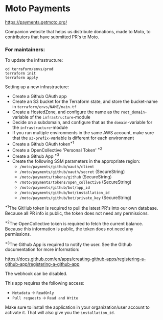 # Moto Payments

https://payments.getmoto.org/

Companion website that helps us distribute donations, made to Moto, to contributors that have submitted PR's to Moto.


### For maintainers:


To update the infrastructure:
```commandline
cd terraform/envs/prod
terraform init
terraform apply
```


Setting up a new infrastructure:
 - Create a Github OAuth app
 - Create an S3 bucket for the Terraform state, and store the bucket-name in `terraform/envs/NAME/main.tf`
 - Create a HostedZone, and configure the name as the `root_domain`-variable of the `infrastructure`-module
 - Decide on a subdomain, and configure that as the `domain`-variable for the `infrastructure`-module
 - If you run multiple environments in the same AWS account, make sure that the `s3-prefix`-variable is different for each environment
 - Create a Github OAuth token<sup>*1</sup>
 - Create a OpenCollective 'Personal Token' <sup>*2</sup>
 - Create a Github App <sup>*3</sup>
 - Create the following SSM parameters in the appropriate region:
   - `/moto/payments/github/oauth/client`
   - `/moto/payments/github/oauth/secret` (SecureString)
   - `/moto/payments/tokens/github` (SecureString)
   - `/moto/payments/tokens/open_collective` (SecureString)
   - `/moto/payments/github/bot/app_id`
   - `/moto/payments/github/bot/installation_id`
   - `/moto/payments/github/bot/private_key` (SecureString)

<sup>*1</sup>The GitHub token is required to pull the latest PR's into our own database.
Because all PR info is public, the token does not need any permissions.

<sup>*2</sup>The OpenCollective token is required to fetch the current balance.
Because this information is public, the token does not need any permissions.

<sup>*3</sup>The Github App is required to notify the user. See the Github documentation for more information:

https://docs.github.com/en/apps/creating-github-apps/registering-a-github-app/registering-a-github-app

The webhook can be disabled.
   
This app requires the following access:
 - `Metadata` -> `ReadOnly`
 - `Pull requests` -> `Read and Write`

Make sure to install the application in your organization/user account to activate it. That will also give you the `installation_id`.
